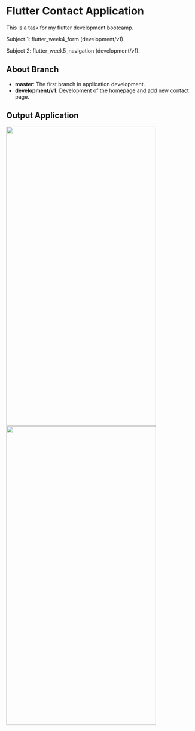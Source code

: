 # Flutter Contact Application
This is a task for my flutter development bootcamp.

Subject 1: flutter_week4_form (development/v1).

Subject 2: flutter_week5_navigation (development/v1).

## About Branch
- **master**: The first branch in application development.
- **development/v1**: Development of the homepage and add new contact page.

## Output Application
<img src="https://github.com/achmadfaizalawi/flutter_contact_app/blob/development/v1/assets/output_screenshots/home_page.png?raw=true" width="400" height="800"/> <img src="https://github.com/achmadfaizalawi/flutter_contact_app/blob/development/v1/assets/output_screenshots/add_contact_page.png?raw=true" width="400" height="800"/> 